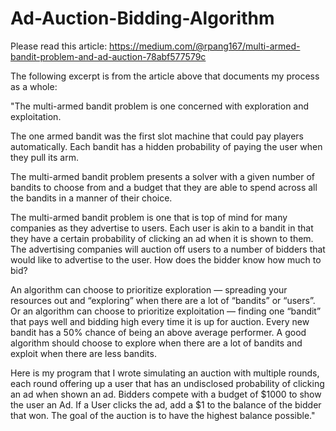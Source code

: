 # Ad-Auction-Bidding-Algorithm

Please read this article: 
https://medium.com/@rpang167/multi-armed-bandit-problem-and-ad-auction-78abf577579c

The following excerpt is from the article above that documents my process as a whole:

"The multi-armed bandit problem is one concerned with exploration and exploitation.

The one armed bandit was the first slot machine that could pay players automatically. Each bandit has a hidden probability of paying the user when they pull its arm.

The multi-armed bandit problem presents a solver with a given number of bandits to choose from and a budget that they are able to spend across all the bandits in a manner of their choice.

The multi-armed bandit problem is one that is top of mind for many companies as they advertise to users. Each user is akin to a bandit in that they have a certain probability of clicking an ad when it is shown to them. The advertising companies will auction off users to a number of bidders that would like to advertise to the user. How does the bidder know how much to bid?

An algorithm can choose to prioritize exploration — spreading your resources out and “exploring” when there are a lot of “bandits” or “users”. Or an algorithm can choose to prioritize exploitation — finding one “bandit” that pays well and bidding high every time it is up for auction. Every new bandit has a 50% chance of being an above average performer. A good algorithm should choose to explore when there are a lot of bandits and exploit when there are less bandits.

Here is my program that I wrote simulating an auction with multiple rounds, each round offering up a user that has an undisclosed probability of clicking an ad when shown an ad. Bidders compete with a budget of $1000 to show the user an Ad. If a User clicks the ad, add a $1 to the balance of the bidder that won. The goal of the auction is to have the highest balance possible."
